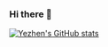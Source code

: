 ### Hi there 👋

[![Yezhen's GitHub stats](https://github-readme-stats.vercel.app/api?username=thu17cyz)](https://github.com/anuraghazra/github-readme-stats)

<!--
**THU17cyz/THU17cyz** is a ✨ _special_ ✨ repository because its `README.md` (this file) appears on your GitHub profile.

Here are some ideas to get you started:

- 🔭 I’m currently working on ...
- 🌱 I’m currently learning ...
- 👯 I’m looking to collaborate on ...
- 🤔 I’m looking for help with ...
- 💬 Ask me about ...
- 📫 How to reach me: ...
- 😄 Pronouns: ...
- ⚡ Fun fact: ...
-->
